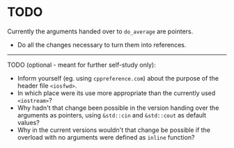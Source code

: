 # TODO

Currently the arguments handed over to `do_average` are pointers.

- Do all the changes necessary to turn them into references.

-----------------------------------------------------------------

TODO (optional - meant for further self-study only):

- Inform yourself (eg. using `cppreference.com`) about the
  purpose of the header file `<iosfwd>`.
- In which place were its use more appropriate than the currently
  used `<iostream>`?
- Why hadn't that change been possible in the version handing
  over the arguments as pointers, using `&std::cin` and
  `&std::cout` as default values?
- Why in the current versions wouldn't that change be possible
  if the overload with no arguments were defined as `inline`
  function?
